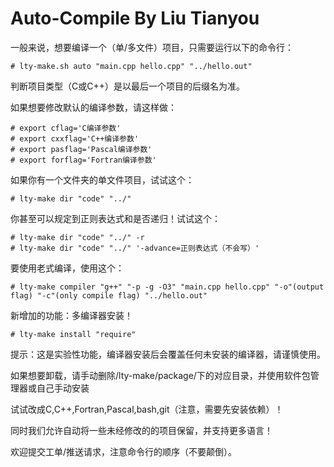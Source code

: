 # Auto-Compile By Liu Tianyou

一般来说，想要编译一个（单/多文件）项目，只需要运行以下的命令行：

```
# lty-make.sh auto "main.cpp hello.cpp" "../hello.out"
```

判断项目类型（C或C++）是以最后一个项目的后缀名为准。

如果想要修改默认的编译参数，请这样做：

```
# export cflag='C编译参数'
# export cxxflag='C++编译参数'
# export pasflag='Pascal编译参数'
# export forflag='Fortran编译参数'
```

如果你有一个文件夹的单文件项目，试试这个：

```
# lty-make dir "code" "../"
```

你甚至可以规定到正则表达式和是否递归！试试这个：

```
# lty-make dir "code" "../" -r
# lty-make dir "code" "../" '-advance=正则表达式（不会写）'
```

要使用老式编译，使用这个：

```
# lty-make compiler "g++" "-p -g -O3" "main.cpp hello.cpp" "-o"(output flag) "-c"(only compile flag) "../hello.out"
```

新增加的功能：多编译器安装！

```
# lty-make install "require"
```

提示：这是实验性功能，编译器安装后会覆盖任何未安装的编译器，请谨慎使用。

如果想要卸载，请手动删除/lty-make/package/下的对应目录，并使用软件包管理器或自己手动安装

试试改成C,C++,Fortran,Pascal,bash,git（注意，需要先安装依赖）！

同时我们允许自动将一些未经修改的的项目保留，并支持更多语言！

欢迎提交工单/推送请求，注意命令行的顺序（不要颠倒）。
